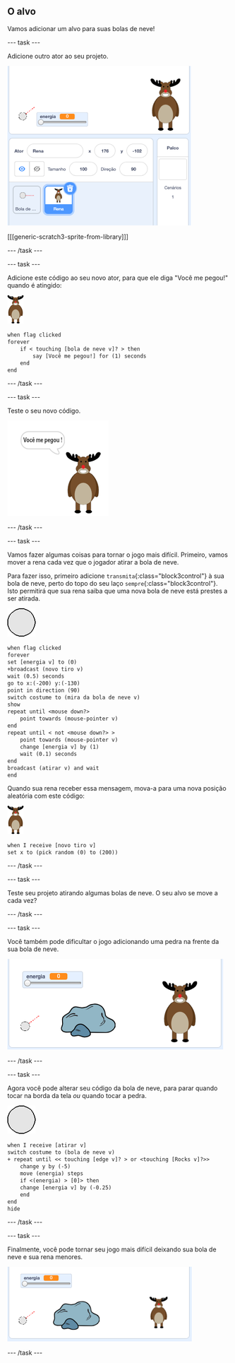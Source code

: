 ## O alvo

Vamos adicionar um alvo para suas bolas de neve!

--- task ---

Adicione outro ator ao seu projeto.

![um ator alvo no palco](images/snow-deer.png)

[[[generic-scratch3-sprite-from-library]]]

--- /task ---

--- task ---

Adicione este código ao seu novo ator, para que ele diga "Você me pegou!" quando é atingido:

![ator alvo](images/target-sprite.png)

```blocks3
when flag clicked
forever
    if < touching [bola de neve v]? > then
        say [Você me pegou!] for (1) seconds
    end
end
```

--- /task ---

--- task ---

Teste o seu novo código.

![ator alvo dizendo você me pegou!](images/snow-hit.png)

--- /task ---

--- task ---

Vamos fazer algumas coisas para tornar o jogo mais difícil. Primeiro, vamos mover a rena cada vez que o jogador atirar a bola de neve.

Para fazer isso, primeiro adicione `transmita`{:class="block3control"} à sua bola de neve, perto do topo do seu laço `sempre`{:class="block3control"}. Isto permitirá que sua rena saiba que uma nova bola de neve está prestes a ser atirada.

![ator bola de neve](images/snowball-sprite.png)

```blocks3
when flag clicked
forever
set [energia v] to (0)
+broadcast (novo tiro v)
wait (0.5) seconds
go to x:(-200) y:(-130)
point in direction (90)
switch costume to (mira da bola de neve v)
show
repeat until <mouse down?>
    point towards (mouse-pointer v)
end
repeat until < not <mouse down?> >
    point towards (mouse-pointer v)
    change [energia v] by (1)
    wait (0.1) seconds
end
broadcast (atirar v) and wait
end
```

Quando sua rena receber essa mensagem, mova-a para uma nova posição aleatória com este código:

![ator alvo](images/target-sprite.png)

```blocks3
when I receive [novo tiro v]
set x to (pick random (0) to (200))
```

--- /task ---

--- task ---

Teste seu projeto atirando algumas bolas de neve. O seu alvo se move a cada vez?

--- /task ---

--- task ---

Você também pode dificultar o jogo adicionando uma pedra na frente da sua bola de neve.

![ator pedra no palco](images/snow-rock.png)

--- /task ---

--- task ---

Agora você pode alterar seu código da bola de neve, para parar quando tocar na borda da tela _ou_ quando tocar a pedra.

![ator bola de neve](images/snowball-sprite.png)

```blocks3
when I receive [atirar v]
switch costume to (bola de neve v)
+ repeat until << touching [edge v]? > or <touching [Rocks v]?>>
    change y by (-5)
    move (energia) steps
    if <(energia) > [0]> then
    change [energia v] by (-0.25)
    end
end
hide
```

--- /task ---

--- task ---

Finalmente, você pode tornar seu jogo mais difícil deixando sua bola de neve e sua rena menores.

![bola de neve e ator alvo pequenos](images/snow-small.png)

--- /task ---
